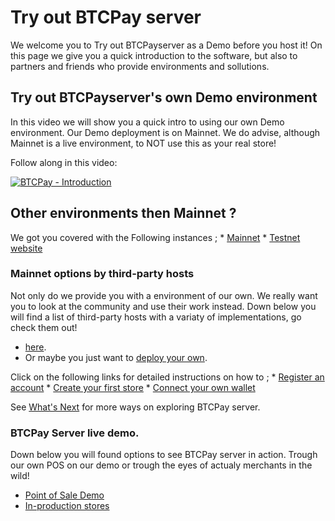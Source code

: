 # Try out BTCPay server

We welcome you to Try out BTCPayserver as a Demo before you host it!
On this page we give you a quick introduction to the software, but also to partners and friends who provide environments and sollutions.

## Try out BTCPayserver's own Demo environment 

In this video we will show you a quick intro to using our own Demo environment. 
Our Demo deployment is on Mainnet. 
We do advise, although Mainnet is a live environment, to NOT use this as your real store!

Follow along in this video:
<!-- Need new Video content down here -->
[![BTCPay - Introduction](https://img.youtube.com/vi/xh3Eac66qc4/mqdefault.jpg)](https://www.youtube.com/watch?v=xh3Eac66qc4 "BTCPay - Introduction")

## Other environments then Mainnet ? 
 
We got you covered with the Following instances ;
    * [Mainnet](./TryItOut.md#mainnet)
    * [Testnet website](https://testnet.demo.btcpayserver.org/)

### Mainnet options by third-party hosts

Not only do we provide you with a environment of our own. 
We really want you to look at the community and use their work instead. 
Down below you will find a list of third-party hosts with a variaty of implementations, go check them out!

*  [here](/Deployment/ThirdPartyHosting.md#where-is-the-list-of-btcpay-third-party-hosts).
* Or maybe you just want to [deploy your own](/Deployment/README.md).

Click on the following links for detailed instructions on how to ;
    * [Register an account](./RegisterAccount.md) 
    * [Create your first store](./CreateStore.md) 
    * [Connect your own wallet](./WalletSetup.md)

See [What's Next](./WhatsNext.md) for more ways on exploring BTCPay server.

<!-- 
### I feel like this should not live here, but rather should be on some Dev pages or somewhere else then here atleast.
I did add this to the Testnet page, which moved to Deployments.  ###

Then you can create an invoice, either through
* The "Invoice" menu on the website or
* The process documented in the [Custom integration](./CustomIntegration.md)

See the [What's Next](./WhatsNext.md) page for other options on how to continue exploring BTCPay.
-->

### BTCPay Server live demo.

Down below you will found options to see BTCPay server in action. 
Trough our own POS on our demo or trough the eyes of actualy merchants in the wild!

* [Point of Sale Demo](https://mainnet.demo.btcpayserver.org/apps/87kj5yKay8mB4UUZcJhZH5TqDKMD3CznjwLjiu1oYZXe/pos)
* [In-production stores](https://directory.btcpayserver.org)

